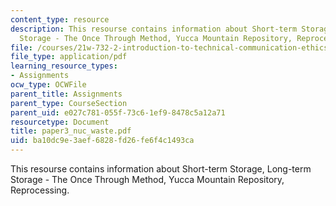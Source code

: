 ```yaml
---
content_type: resource
description: This resourse contains information about Short-term Storage,  Long-term
  Storage - The Once Through Method, Yucca Mountain Repository, Reprocessing.
file: /courses/21w-732-2-introduction-to-technical-communication-ethics-in-science-and-technology-fall-2006/ba10dc9e3aef6828fd26fe6f4c1493ca_paper3_nuc_waste.pdf
file_type: application/pdf
learning_resource_types:
- Assignments
ocw_type: OCWFile
parent_title: Assignments
parent_type: CourseSection
parent_uid: e027c781-055f-73c6-1ef9-8478c5a12a71
resourcetype: Document
title: paper3_nuc_waste.pdf
uid: ba10dc9e-3aef-6828-fd26-fe6f4c1493ca
---
```

This resourse contains information about Short-term Storage,  Long-term Storage - The Once Through Method, Yucca Mountain Repository, Reprocessing.

